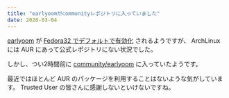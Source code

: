 ```yaml
---
title: "earlyoomがcommunityレポジトリに入っていました"
date: 2020-03-04
---
```


[earlyoom](https://github.com/rfjakob/earlyoom) が
[Fedora32 でデフォルトで有効化](https://fedoraproject.org/wiki/Changes/EnableEarlyoom)
されるようですが、 ArchLinux には AUR にあって公式レポジトリにない状況でした。

しかし、つい2時間前に [community/earlyoom](https://www.archlinux.org/packages/community/x86_64/earlyoom/)
に入っていたようです。

最近ではほとんど AUR のパッケージを利用することはないような気がしています。
Trusted User の皆さんに感謝しないといけないですね。
